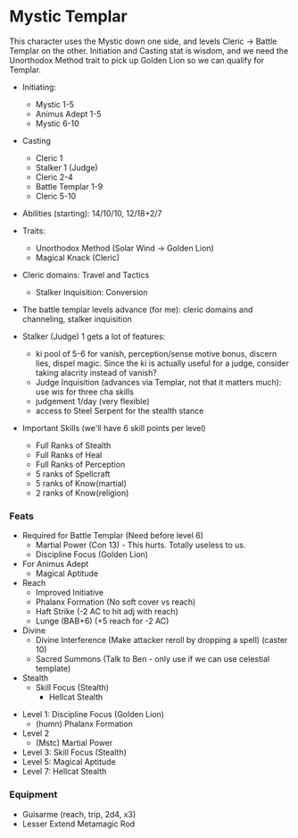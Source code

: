# Mystic Templar

This character uses the Mystic down one side, and levels Cleric -> Battle Templar
on the other. Initiation and Casting stat is wisdom, and we need the Unorthodox
Method trait to pick up Golden Lion so we can qualify for Templar.

* Initiating:
  - Mystic 1-5
  - Animus Adept 1-5
  - Mystic 6-10
* Casting
  - Cleric 1
  - Stalker 1 (Judge)
  - Cleric 2-4
  - Battle Templar 1-9
  - Cleric 5-10
* Abilities (starting): 14/10/10, 12/18+2/7
* Traits:
  - Unorthodox Method (Solar Wind -> Golden Lion)
  - Magical Knack (Cleric)
* Cleric domains: Travel and Tactics
  - Stalker Inquisition: Conversion

* The battle templar levels advance (for me): cleric domains and channeling, stalker inquisition
* Stalker (Judge) 1 gets a lot of features:
  - ki pool of 5-6 for vanish, perception/sense motive bonus, discern lies, dispel magic. Since
    the ki is actually useful for a judge, consider taking alacrity instead of vanish?
  - Judge Inquisition (advances via Templar, not that it matters much): use wis for three cha skills
  - judgement 1/day (very flexible)
  - access to Steel Serpent for the stealth stance
* Important Skills (we'll have 6 skill points per level)
  * Full Ranks of Stealth
  * Full Ranks of Heal
  * Full Ranks of Perception
  * 5 ranks of Spellcraft
  * 5 ranks of Know(martial)
  * 2 ranks of Know(religion)

### Feats
- Required for Battle Templar (Need before level 6)
  * Martial Power (Con 13) - This hurts. Totally useless to us.
  * Discipline Focus (Golden Lion)
- For Animus Adept
  * Magical Aptitude
- Reach
  * Improved Initiative
  * Phalanx Formation (No soft cover vs reach)
  * Haft Strike (-2 AC to hit adj with reach)
  * Lunge (BAB+6) (+5 reach for -2 AC)
- Divine
  * Divine Interference (Make attacker reroll by dropping a spell) (caster 10)
  * Sacred Summons (Talk to Ben - only use if we can use celestial template)
- Stealth
  * Skill Focus (Stealth)
    * Hellcat Stealth

* Level 1: Discipline Focus (Golden Lion)
  - (humn) Phalanx Formation
* Level 2
  - (Mstc) Martial Power
* Level 3: Skill Focus (Stealth)
* Level 5: Magical Aptitude
* Level 7: Hellcat Stealth

### Equipment
* Guisarme (reach, trip, 2d4, x3)
* Lesser Extend Metamagic Rod
